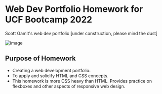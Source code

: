 # Web Dev Portfolio Homework for UCF Bootcamp 2022
Scott Gamit's web dev portfolio [under construction, please mind the dust]

![image](https://user-images.githubusercontent.com/98362675/160681816-66ca02b5-8fd1-48ad-8d60-608fdf24b25b.png)

## Purpose of Homework
- Creating a web development portfolio. 
- To apply and solidify HTML and CSS concepts.
- This homework is more CSS heavy than HTML. Provides practice on flexboxes and other aspects of responsive web design.  
